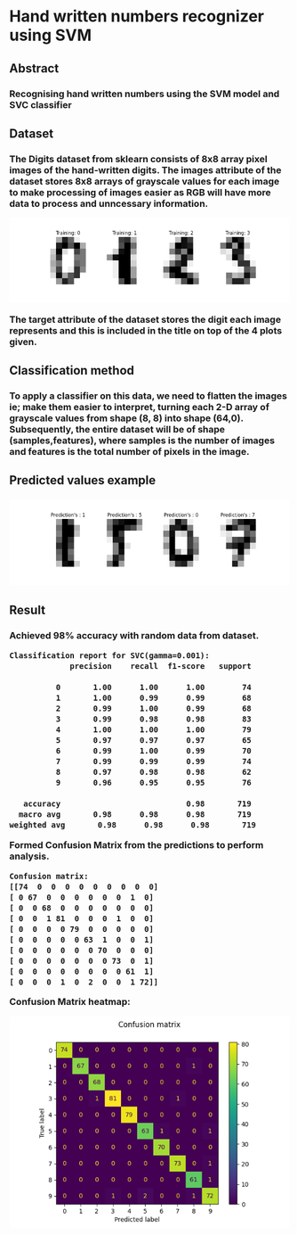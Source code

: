  <h1>Hand written numbers recognizer using SVM</h1>
 <h2>Abstract</h2>
 <h3>Recognising hand written numbers using the SVM model and SVC classifier</h3>
 <h2>Dataset</h2>
 <h3>
 The Digits dataset from sklearn consists of 8x8 array pixel images of the hand-written digits. The images attribute of the dataset stores 8x8 arrays of grayscale values for each image to make processing of images easier as RGB will have more data to process and unncessary information.

 ![Screenshot](Figure_1.png)
 
 The target attribute of the dataset stores the digit each image represents and this is included in the title on top of the 4 plots given.
 </h3>
 <h2>Classification method</h2>
 <h3>To apply a classifier on this data, we need to flatten the images ie; make them easier to interpret, turning each 2-D array of grayscale values from shape (8, 8) into shape (64,0). Subsequently, the entire dataset will be of shape (samples,features), where samples is the number of images and features is the total number of pixels in the image.
 </h3>
 <h2>Predicted values example</h2>
 <h3>

 ![Screenshot](Figure_2.png)
 
 </h3>
 <h2>Result</h2>
 <h3>
 Achieved 98% accuracy with random data from dataset.

 ```
 Classification report for SVC(gamma=0.001):
              precision    recall  f1-score   support

           0       1.00      1.00      1.00        74
           1       1.00      0.99      0.99        68
           2       0.99      1.00      0.99        68
           3       0.99      0.98      0.98        83
           4       1.00      1.00      1.00        79
           5       0.97      0.97      0.97        65
           6       0.99      1.00      0.99        70
           7       0.99      0.99      0.99        74
           8       0.97      0.98      0.98        62
           9       0.96      0.95      0.95        76

    accuracy                           0.98       719
   macro avg       0.98      0.98      0.98       719
 weighted avg       0.98      0.98      0.98       719

 ```
 Formed Confusion Matrix from the predictions to perform analysis.

 ```
 Confusion matrix: 
[[74  0  0  0  0  0  0  0  0  0]
 [ 0 67  0  0  0  0  0  0  1  0]
 [ 0  0 68  0  0  0  0  0  0  0]
 [ 0  0  1 81  0  0  0  1  0  0]
 [ 0  0  0  0 79  0  0  0  0  0]
 [ 0  0  0  0  0 63  1  0  0  1]
 [ 0  0  0  0  0  0 70  0  0  0]
 [ 0  0  0  0  0  0  0 73  0  1]
 [ 0  0  0  0  0  0  0  0 61  1]
 [ 0  0  0  1  0  2  0  0  1 72]]

 ```
 Confusion Matrix heatmap:

 ![Screenshot](Figure_3.png)
 </h3>
 